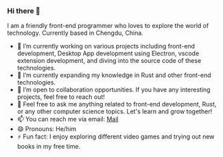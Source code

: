 ### Hi there 👋

I am a friendly front-end programmer who loves to explore the world of technology. Currently based in Chengdu, China.

- 🔭 I’m currently working on various projects including front-end development, Desktop App development using Electron, vscode extension development, and diving into the source code of these technologies.
- 🌱 I’m currently expanding my knowledge in Rust and other front-end technologies.
- 👯 I’m open to collaboration opportunities. If you have any interesting projects, feel free to reach out!
- 💬 Feel free to ask me anything related to front-end development, Rust, or any other computer science topics. Let's learn and grow together!
- 📫 You can reach me via email: [Mail](mailto:sfilata@hotmail.com)
- 😄 Pronouns: He/him
- ⚡ Fun fact: I enjoy exploring different video games and trying out new books in my free time.

<!--
**sfilata/sfilata** is a ✨ _special_ ✨ repository because its `README.md` (this file) appears on your GitHub profile.

Here are some ideas to get you started:

- 🔭 I’m currently working on ...
- 🌱 I’m currently learning ...
- 👯 I’m looking to collaborate on ...
- 🤔 I’m looking for help with ...
- 💬 Ask me about ...
- 📫 How to reach me: ...
- 😄 Pronouns: ...
- ⚡ Fun fact: ...
-->

